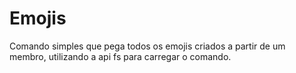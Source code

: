 # Emojis
Comando simples que pega todos os emojis criados a partir de um membro, utilizando a api fs para carregar o comando.
